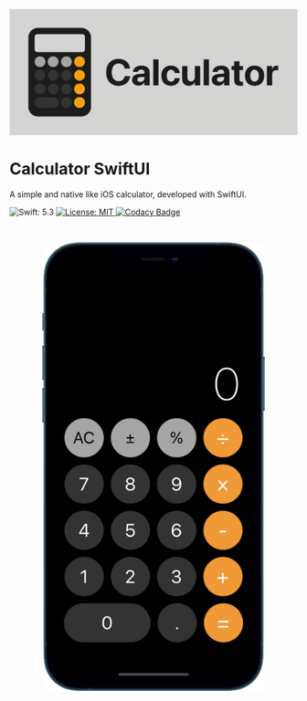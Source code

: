 <p align="center">
    <img src="https://github.com/hasancaslan/Calculator-SwiftUI/blob/master/images/header.png" width=1024>
</p>

# Calculator SwiftUI
 A simple and native like iOS calculator, developed with SwiftUI.

<img src="https://img.shields.io/badge/Swift-5.3-FFAC45.svg"
     alt="Swift: 5.3">
  <a href="https://github.com/hasancaslan/Calculator-SwiftUI/blob/master/LICENSE">
    <img src="https://img.shields.io/badge/License-MIT-lightgrey.svg"
         alt="License: MIT">
  </a>
 [![Codacy Badge](https://app.codacy.com/project/badge/Grade/7105d20e53d949b7bf5e31322c80406d)](https://www.codacy.com/gh/hasancaslan/Calculator-SwiftUI/dashboard?utm_source=github.com&amp;utm_medium=referral&amp;utm_content=hasancaslan/Calculator-SwiftUI&amp;utm_campaign=Badge_Grade)

<br/>

<p align="center">
    <img src="https://github.com/hasancaslan/Calculator-SwiftUI/blob/master/images/SS.png" width=390>
</p>

